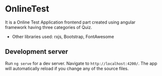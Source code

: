 # OnlineTest

It is a Online Test Application frontend part created using angular framework having three categories of Quiz.

* Other libraries used: rxjs, Bootstrap, FontAwesome

## Development server

Run `ng serve` for a dev server. Navigate to `http://localhost:4200/`. The app will automatically reload if you change any of the source files.

